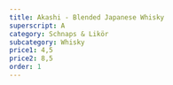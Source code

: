 ```yaml
---
title: Akashi - Blended Japanese Whisky
superscript: A
category: Schnaps & Likör
subcategory: Whisky
price1: 4,5
price2: 8,5
order: 1
---
```

